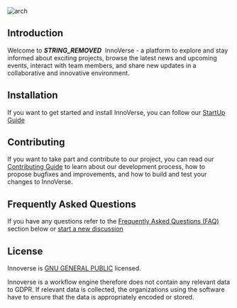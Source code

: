 ![arch](./docs/innoverselogo.png)

## Introduction

Welcome to ***STRING_REMOVED***  InnoVerse - a platform to explore and stay informed about exciting projects, browse the latest news and upcoming events, interact with team members, and share new updates in a collaborative and innovative environment.


## Installation

If you want to get started and install InnoVerse, you can follow our [StartUp Guide](../innobuddy-plattform/docs/developer/StartUpGuide.md)

## Contributing

If you want to take part and contribute to our project, you can read our [Contributing Guide](../innobuddy-plattform/docs/developer/Contributing.md) to learn about our development process, how to propose bugfixes and improvements, and how to build and test your changes to InnoVerse.

## Frequently Asked Questions
If you have any questions refer to the [Frequently Asked Questions (FAQ)](#frequently-asked-questions) section below or [start a new discussion](https://github.com/open***STRING_REMOVED*** /innoverse/discussions/new)


## License

Innoverse is [GNU GENERAL PUBLIC](../../LICENSE.md) licensed.

Innoverse is a workflow engine therefore does not contain any relevant data to GDPR. If relevant data is collected, the organizations using the software have to ensure that the data is appropriately encoded or stored.
